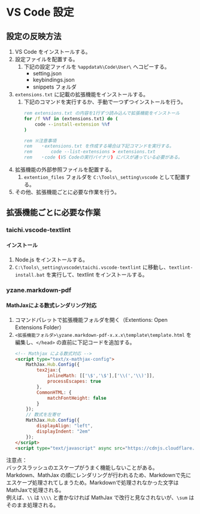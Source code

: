 VS Code 設定
============

設定の反映方法
--------------

1. VS Code をインストールする。
2. 設定ファイルを配置する。
    1. 下記の設定ファイルを `%appdata%\Code\User\` へコピーする。
        - setting.json
        - keybindings.json
        - snippets フォルダ
3. `extensions.txt` に記載の拡張機能をインストールする。
    1. 下記のコマンドを実行するか、手動で一つずつインストールを行う。
        ```bat
        rem extensions.txt の内容を1行ずつ読み込んで拡張機能をインストール
        for /f %%f in (extensions.txt) do (
            code --install-extension %%f
        )

        rem ※注意事項
        rem   ・extensions.txt を作成する場合は下記コマンドを実行する。
        rem       code --list-extensions > extensions.txt
        rem   ・code (VS Codeの実行バイナリ) にパスが通っている必要がある。
        ```
4. 拡張機能の外部参照ファイルを配置する。
    1. `extention_files` フォルダを `C:\Tools\_setting\vscode` として配置する。
5. その他、拡張機能ごとに必要な作業を行う。


拡張機能ごとに必要な作業
------------------------

### taichi.vscode-textlint
#### インストール
1. Node.js をインストールする。
2. `C:\Tools\_setting\vscode\taichi.vscode-textlint` に移動し、`textlint-install.bat` を実行して、textlint をインストールする。

### yzane.markdown-pdf
#### MathJaxによる数式レンダリング対応
1. コマンドパレットで拡張機能フォルダを開く（Extentions: Open Extensions Folder）
2. `<拡張機能フォルダ>\yzane.markdown-pdf-x.x.x\template\template.html` を編集し、`</head>` の直前に下記コードを追加する。
    ```html
    <!-- Mathjax による数式対応 -->
    <script type="text/x-mathjax-config">
        MathJax.Hub.Config({
            tex2jax:{
                inlineMath: [['\$','\$'],['\\(','\\)']],
                processEscapes: true
            },
            CommonHTML: {
                matchFontHeight: false
            }
        });
        // 数式を左寄せ
        MathJax.Hub.Config({
            displayAlign: "left",
            displayIndent: "2em"
        });
    </script>
    <script type="text/javascript" async src="https://cdnjs.cloudflare.com/ajax/libs/mathjax/2.7.1/MathJax.js?config=TeX-MML-AM_CHTML"></script>
    ```

注意点：  
バックスラッシュのエスケープがうまく機能しないことがある。  
Markdown、MathJax の順にレンダリングが行われるため、Markdownで先にエスケープ処理されてしまうため。Markdownで処理されなかった文字はMathJaxで処理される。  
例えば、`\\` は `\\\\` と書かなければ MathJax で改行と見なされないが、`\sum` はそのまま処理される。
